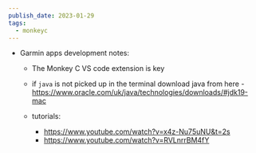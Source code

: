 ```yaml
---
publish_date: 2023-01-29
tags:
  - monkeyc
---
```

- Garmin apps development notes:
	-  The Monkey C VS code extension is key 
	- if `java`  is not picked up in the terminal download java from here - https://www.oracle.com/uk/java/technologies/downloads/#jdk19-mac

	-  tutorials:
		  - https://www.youtube.com/watch?v=x4z-Nu75uNU&t=2s
		  - https://www.youtube.com/watch?v=RVLnrrBM4fY
